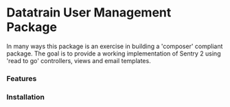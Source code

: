 # Datatrain User Management Package

In many ways this package is an exercise in building a 'composer' compliant package. The goal is to provide a working implementation of Sentry 2 using 'read to go' controllers, views and email templates.

### Features

### Installation
